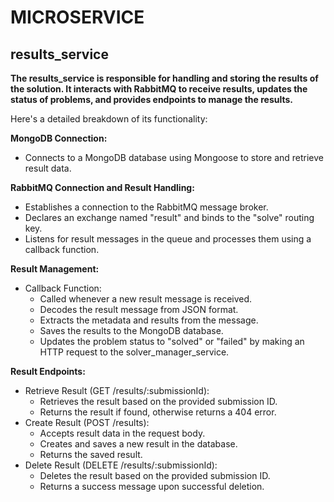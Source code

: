 # MICROSERVICE

## results_service

**The results_service is responsible for handling and storing the results of the solution. It interacts with RabbitMQ to receive results, updates the status of problems, and provides endpoints to manage the results.**

Here's a detailed breakdown of its functionality:

**MongoDB Connection:**
- Connects to a MongoDB database using Mongoose to store and retrieve result data.

**RabbitMQ Connection and Result Handling:**
- Establishes a connection to the RabbitMQ message broker.
- Declares an exchange named "result" and binds to the "solve" routing key.
- Listens for result messages in the queue and processes them using a callback function.

**Result Management:**
- Callback Function:
  - Called whenever a new result message is received.
  - Decodes the result message from JSON format.
  - Extracts the metadata and results from the message.
  - Saves the results to the MongoDB database.
  - Updates the problem status to "solved" or "failed" by making an HTTP request to the solver_manager_service.

**Result Endpoints:**
- Retrieve Result (GET /results/:submissionId):
  - Retrieves the result based on the provided submission ID.
  - Returns the result if found, otherwise returns a 404 error.
- Create Result (POST /results):
  - Accepts result data in the request body.
  - Creates and saves a new result in the database.
  - Returns the saved result.
- Delete Result (DELETE /results/:submissionId):
  - Deletes the result based on the provided submission ID.
  - Returns a success message upon successful deletion.
